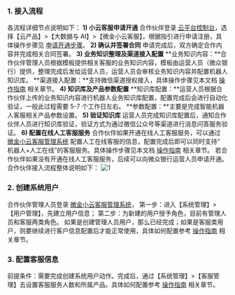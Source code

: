### 1. 接入流程
各流程详细节点说明如下：
**1) 小云客服申请开通**
合作伙伴登录 [云平台控制台](http://console.tcecqpoc.fsphere.cn/)，选择【云产品】>【大数据与 AI】>【微金小云客服】，根据指引进行申请注册，具体操作步骤见 [申请开通步骤](http://tcecqpoc.fsphere.cn/document/product/401/4284)。
**2)	确认并签署合同**
申请完成后，双方确定合作内容并完成相关合同签署。
**3)	业务知识整理及渠道接入配置**
**业务知识内容：**合作伙伴管理人员根据模板提供相关客服的业务知识内容，模板由运营人员（微众银行）提供，整理完成后发给运营人员，运营人员会审核业务知识内容并配置机器人知识库。
**渠道接入配置：**支持微信渠道授权接入，具体操作步骤见本文档 [操作指南](http://tcecqpoc.fsphere.cn/document/product/401/4285) 相关章节。
**4)	知识库及产品参数配置**
**知识库配置：**运营人员根据合作伙伴上传的业务知识内容进行机器人业务知识库配置，配置完成后会进行自动化验证，一般此过程需要 5-7 个工作日左右。
**参数配置：**主要是完成智能机器人客服相关产品参数设置。
**5)	验证知识库**
运营人员完成知识库配置后，通知合作伙伴人员进行知识库验证，验证方式为通过微信公众号等渠道进行消息问答服务验证。
**6)	配置在线人工客服服务**
合作伙伴如果开通在线人工客服服务，可以通过 [微金小云客服管理系统](https://ics.webank.com) 配置人工在线客服的信息，配置完成后即可以同时支持“ 机器人+人工在线”的客服服务。具体操作步骤见本文档 [操作指南](http://tcecqpoc.fsphere.cn/document/product/401/4285) 相关章节。
若合作伙伴如果没有开通在线人工客服服务，后续可以向微众银行运营人员申请开通。
合作伙伴接入流程整体说明如下：
![1](http://imgcache.tcecqpoc.fsphere.cn/image/mccdn.qcloud.com/static/img/df2709f854fb632c2aee1d0388991de9/icsflow1.jpg)
### 2. 创建系统用户
合作伙伴管理人员登录 [微金小云客服管理系统](https://ics.webank.com)，
第一步：进入【系统管理】>【用户管理】，先建立用户信息；
第二步：为新建的用户授予角色，目前有管理人员和客服两类角色。
如果是创建管理人员用户，那么已经完成；如果是客服类用户，则要继续进行客户信息配置后才能正常使用，具体如何配置参考 [操作指南](http://tcecqpoc.fsphere.cn/document/product/401/4285) 相关章节。

### 3. 配置客服信息
前提条件：需要完成创建系统用户动作。完成后，通过【系统管理】>【客服管理】去设置客服服务人数和所属产品。具体如何配置参考 [操作指南](http://tcecqpoc.fsphere.cn/document/product/401/4285) 相关章节。